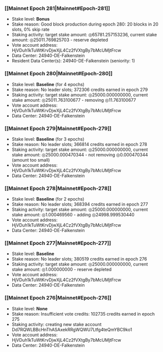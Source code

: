 ### [[Mainnet Epoch 281|Mainnet#Epoch-281]]
* Stake level: **Bonus**
* Stake reason: Good block production during epoch 280: 20 blocks in 20 slots, 0% skip rate
* Staking activity: target stake amount: ◎65781.257153236, current stake amount: ◎25011.769825703 - reserve depleted
* Vote account address: HjVDuh1kTuWtKrvDjwXjL4Cz2fVXtgBy7bMcUMjtFrcw
* Data Center: 24940-DE-Falkenstein
* Resident Data Center(s): 24940-DE-Falkenstein (seniority: 1)
### [[Mainnet Epoch 280|Mainnet#Epoch-280]]
* Stake level: **Baseline** (for 4 epochs)
* Stake reason: No leader slots; 372306 credits earned in epoch 279
* Staking activity: target stake amount: ◎25000.000000000, current stake amount: ◎25011.763100677 - removing ◎11.763100677
* Vote account address: HjVDuh1kTuWtKrvDjwXjL4Cz2fVXtgBy7bMcUMjtFrcw
* Data Center: 24940-DE-Falkenstein
### [[Mainnet Epoch 279|Mainnet#Epoch-279]]
* Stake level: **Baseline** (for 3 epochs)
* Stake reason: No leader slots; 366814 credits earned in epoch 278
* Staking activity: target stake amount: ◎25000.000000000, current stake amount: ◎25000.000470344 - not removing ◎0.000470344 (amount too small)
* Vote account address: HjVDuh1kTuWtKrvDjwXjL4Cz2fVXtgBy7bMcUMjtFrcw
* Data Center: 24940-DE-Falkenstein
### [[Mainnet Epoch 278|Mainnet#Epoch-278]]
* Stake level: **Baseline** (for 2 epochs)
* Stake reason: No leader slots; 368394 credits earned in epoch 277
* Staking activity: target stake amount: ◎25000.000000000, current stake amount: ◎1.000469560 - adding ◎24998.999530440
* Vote account address: HjVDuh1kTuWtKrvDjwXjL4Cz2fVXtgBy7bMcUMjtFrcw
* Data Center: 24940-DE-Falkenstein
### [[Mainnet Epoch 277|Mainnet#Epoch-277]]
* Stake level: **Baseline**
* Stake reason: No leader slots; 380519 credits earned in epoch 276
* Staking activity: target stake amount: ◎25000.000000000, current stake amount: ◎1.000000000 - reserve depleted
* Vote account address: HjVDuh1kTuWtKrvDjwXjL4Cz2fVXtgBy7bMcUMjtFrcw
* Data Center: 24940-DE-Falkenstein
### [[Mainnet Epoch 276|Mainnet#Epoch-276]]
* Stake level: **None**
* Stake reason: Insufficient vote credits: 102735 credits earned in epoch 275
* Staking activity: creating new stake account Dd7RQWLBBcHnThASAxekRRgWQWU7Ltfg4teQmYBC9ko1
* Vote account address: HjVDuh1kTuWtKrvDjwXjL4Cz2fVXtgBy7bMcUMjtFrcw
* Data Center: 24940-DE-Falkenstein